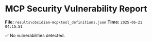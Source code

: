 # MCP Security Vulnerability Report
**File:** `results\obsidian-mcp\tool_definitions.json`
**Time:** `2025-06-21 04:15:51`

✅ No vulnerabilities detected.